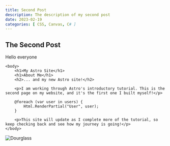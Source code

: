 ```yaml
---
title: Second Post
description: The description of my second post
date: 2023-02-19
categories: [ CSS, Canvas, C# ]
---
```


## The Second Post

Hello everyone

```razor:src/route/pages/wow.cshtml__del:2__ins:3,4
<body>
    <h1>My Astro Site</h1>
    <h1>About Me</h1>
    <h2>... and my new Astro site!</h2>

    <p>I am working through Astro's introductory tutorial. This is the second page on my website, and it's the first one I built myself!</p>

    @foreach (var user in users) {
        Html.RenderPartial("User", user);
    }

    <p>This site will update as I complete more of the tutorial, so keep checking back and see how my journey is going!</p>
</body>
```

![Dourglass](https://cdn.britannica.com/60/8160-050-08CCEABC/German-shepherd.jpg)

